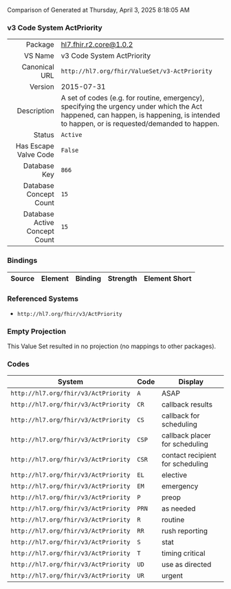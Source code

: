 Comparison of 
Generated at Thursday, April 3, 2025 8:18:05 AM

### v3 Code System ActPriority

|      |     |
| ---: | --- |
| Package | hl7.fhir.r2.core@1.0.2 |
| VS Name | v3 Code System ActPriority |
| Canonical URL | `http://hl7.org/fhir/ValueSet/v3-ActPriority` |
| Version | 2015-07-31 |
| Description | A set of codes (e.g. for routine, emergency), specifying the urgency under which the Act happened, can happen, is happening, is intended to happen, or is requested/demanded to happen. |
| Status | `Active` |
| Has Escape Valve Code | `False` |
| Database Key | `866` |
| Database Concept Count | `15` |
| Database Active Concept Count | `15` |
### Bindings

| Source | Element | Binding | Strength | Element Short |
| ------ | ------- | ------- | -------- | ------------- |

### Referenced Systems

* `http://hl7.org/fhir/v3/ActPriority`
### Empty Projection

This Value Set resulted in no projection (no mappings to other packages).

### Codes

| System | Code | Display |
| ------ | ---- | ------- |
| `http://hl7.org/fhir/v3/ActPriority` | `A` | ASAP |
| `http://hl7.org/fhir/v3/ActPriority` | `CR` | callback results |
| `http://hl7.org/fhir/v3/ActPriority` | `CS` | callback for scheduling |
| `http://hl7.org/fhir/v3/ActPriority` | `CSP` | callback placer for scheduling |
| `http://hl7.org/fhir/v3/ActPriority` | `CSR` | contact recipient for scheduling |
| `http://hl7.org/fhir/v3/ActPriority` | `EL` | elective |
| `http://hl7.org/fhir/v3/ActPriority` | `EM` | emergency |
| `http://hl7.org/fhir/v3/ActPriority` | `P` | preop |
| `http://hl7.org/fhir/v3/ActPriority` | `PRN` | as needed |
| `http://hl7.org/fhir/v3/ActPriority` | `R` | routine |
| `http://hl7.org/fhir/v3/ActPriority` | `RR` | rush reporting |
| `http://hl7.org/fhir/v3/ActPriority` | `S` | stat |
| `http://hl7.org/fhir/v3/ActPriority` | `T` | timing critical |
| `http://hl7.org/fhir/v3/ActPriority` | `UD` | use as directed |
| `http://hl7.org/fhir/v3/ActPriority` | `UR` | urgent |
